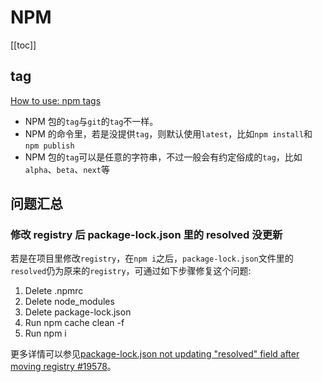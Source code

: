 # NPM

[[toc]]

## tag

[How to use: npm tags](https://dev.to/andywer/how-to-use-npm-tags-4lla)

- NPM 包的`tag`与`git`的`tag`不一样。
- NPM 的命令里，若是没提供`tag`，则默认使用`latest`，比如`npm install`和`npm publish`
- NPM 包的`tag`可以是任意的字符串，不过一般会有约定俗成的`tag`，比如`alpha`、`beta`、`next`等

## 问题汇总

### 修改 registry 后 package-lock.json 里的 resolved 没更新

若是在项目里修改`registry`，在`npm i`之后，`package-lock.json`文件里的`resolved`仍为原来的`registry`，可通过如下步骤修复这个问题:

1. Delete .npmrc
2. Delete node_modules
3. Delete package-lock.json
4. Run npm cache clean -f
5. Run npm i

更多详情可以参见[package-lock.json not updating "resolved" field after moving registry #19578](https://github.com/npm/npm/issues/19578#issuecomment-386428859)。
